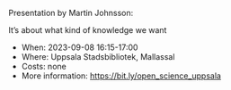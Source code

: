 Presentation by Martin Johnsson:

It’s about what kind of knowledge we want

 * When: 2023-09-08 16:15-17:00
 * Where: Uppsala Stadsbibliotek, Mallassal
 * Costs: none
 * More information: https://bit.ly/open_science_uppsala
